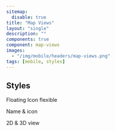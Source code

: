 ```yaml
---
sitemap:
  disable: true
title: "Map Views"
layout: "single"
description: ""
components: true
component: map-views
images:
  - "/img/mobile/headers/map-views.png"
tags: [mobile, styles]
---
```

## Styles

Floating Icon flexible

Name & icon

2D & 3D view
